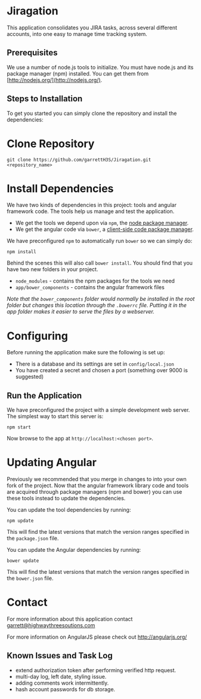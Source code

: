 # Jiragation

This application consolidates you JIRA tasks, across several different accounts, into one easy to manage time tracking system.

## Prerequisites

We use a number of node.js tools to initialize. You must have node.js and
its package manager (npm) installed.  You can get them from [http://nodejs.org/](http://nodejs.org/).


## Steps to Installation

To get you started you can simply clone the repository and install the dependencies:

# Clone Repository

```
git clone https://github.com/garrettH3S/Jiragation.git <repository_name>
```

# Install Dependencies

We have two kinds of dependencies in this project: tools and angular framework code.  The tools help
us manage and test the application.

* We get the tools we depend upon via `npm`, the [node package manager][npm].
* We get the angular code via `bower`, a [client-side code package manager][bower].

We have preconfigured `npm` to automatically run `bower` so we can simply do:

```
npm install
```

Behind the scenes this will also call `bower install`.  You should find that you have two new
folders in your project.

* `node_modules` - contains the npm packages for the tools we need
* `app/bower_components` - contains the angular framework files

*Note that the `bower_components` folder would normally be installed in the root folder but
changes this location through the `.bowerrc` file.  Putting it in the app folder makes
it easier to serve the files by a webserver.*

# Configuring 

Before running the application make sure the following is set up:

- There is a database and its settings are set in ```config/local.json```
- You have created a secret and chosen a port (something over 9000 is suggested)

## Run the Application

We have preconfigured the project with a simple development web server.  The simplest way to start
this server is:

```
npm start
```

Now browse to the app at `http://localhost:<chosen port>`.

# Updating Angular

Previously we recommended that you merge in changes to into your own fork of the project.
Now that the angular framework library code and tools are acquired through package managers (npm and
bower) you can use these tools instead to update the dependencies.

You can update the tool dependencies by running:

```
npm update
```

This will find the latest versions that match the version ranges specified in the `package.json` file.

You can update the Angular dependencies by running:

```
bower update
```

This will find the latest versions that match the version ranges specified in the `bower.json` file.


# Contact
For more information about this application contact garrett@highwaythreesoutions.com

For more information on AngularJS please check out http://angularjs.org/

[git]: http://git-scm.com/
[bower]: http://bower.io
[npm]: https://www.npmjs.org/
[node]: http://nodejs.org
[protractor]: https://github.com/angular/protractor
[travis]: https://travis-ci.org/
[http-server]: https://github.com/nodeapps/http-server


## Known Issues and Task Log
- extend authorization token after performing verified http request.
- multi-day log, left date, styling issue.
- adding comments work intermittently.
- hash account passwords for db storage.